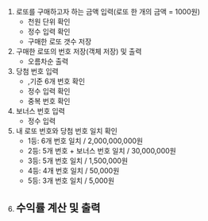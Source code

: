 1. 로또를 구매하고자 하는 금액 입력(로또 한 개의 금액 = 1000원)
   - 천원 단위 확인
   - 정수 입력 확인
   - 구매한 로또 갯수 저장
2. 구매한 로또의 번호 저장(객체 저장) 및 출력
   - 오름차순 출력
3. 당첨 번호 입력
   - ,기준 6개 번호 확인
   - 정수 입력 확인
   - 중복 번호 확인
4. 보너스 번호 입력
   - 정수 입력
5. 내 로또 번호와 당첨 번호 일치 확인
   - 1등: 6개 번호 일치 / 2,000,000,000원
   - 2등: 5개 번호 + 보너스 번호 일치 / 30,000,000원
   - 3등: 5개 번호 일치 / 1,500,000원
   - 4등: 4개 번호 일치 / 50,000원
   - 5등: 3개 번호 일치 / 5,000원
6. 수익률 계산 및 출력
   - 